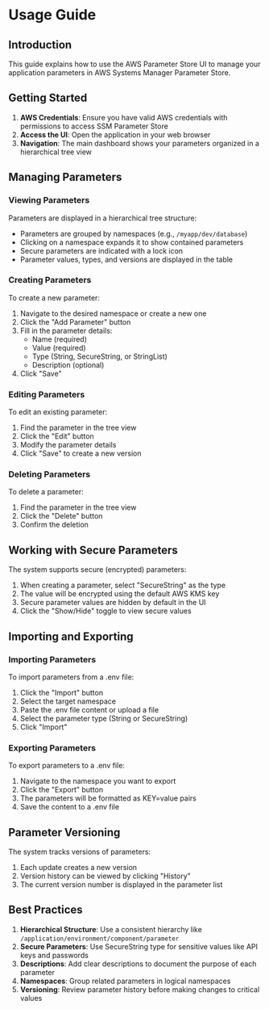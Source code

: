 # Usage Guide

## Introduction

This guide explains how to use the AWS Parameter Store UI to manage your application parameters in AWS Systems Manager Parameter Store.

## Getting Started

1. **AWS Credentials**: Ensure you have valid AWS credentials with permissions to access SSM Parameter Store
2. **Access the UI**: Open the application in your web browser
3. **Navigation**: The main dashboard shows your parameters organized in a hierarchical tree view

## Managing Parameters

### Viewing Parameters

Parameters are displayed in a hierarchical tree structure:
- Parameters are grouped by namespaces (e.g., `/myapp/dev/database`)
- Clicking on a namespace expands it to show contained parameters
- Secure parameters are indicated with a lock icon
- Parameter values, types, and versions are displayed in the table

### Creating Parameters

To create a new parameter:

1. Navigate to the desired namespace or create a new one
2. Click the "Add Parameter" button
3. Fill in the parameter details:
   - Name (required)
   - Value (required)
   - Type (String, SecureString, or StringList)
   - Description (optional)
4. Click "Save"

### Editing Parameters

To edit an existing parameter:

1. Find the parameter in the tree view
2. Click the "Edit" button
3. Modify the parameter details
4. Click "Save" to create a new version

### Deleting Parameters

To delete a parameter:

1. Find the parameter in the tree view
2. Click the "Delete" button
3. Confirm the deletion

## Working with Secure Parameters

The system supports secure (encrypted) parameters:

1. When creating a parameter, select "SecureString" as the type
2. The value will be encrypted using the default AWS KMS key
3. Secure parameter values are hidden by default in the UI
4. Click the "Show/Hide" toggle to view secure values

## Importing and Exporting

### Importing Parameters

To import parameters from a .env file:

1. Click the "Import" button
2. Select the target namespace
3. Paste the .env file content or upload a file
4. Select the parameter type (String or SecureString)
5. Click "Import"

### Exporting Parameters

To export parameters to a .env file:

1. Navigate to the namespace you want to export
2. Click the "Export" button
3. The parameters will be formatted as KEY=value pairs
4. Save the content to a .env file

## Parameter Versioning

The system tracks versions of parameters:

1. Each update creates a new version
2. Version history can be viewed by clicking "History"
3. The current version number is displayed in the parameter list

## Best Practices

1. **Hierarchical Structure**: Use a consistent hierarchy like `/application/environment/component/parameter`
2. **Secure Parameters**: Use SecureString type for sensitive values like API keys and passwords
3. **Descriptions**: Add clear descriptions to document the purpose of each parameter
4. **Namespaces**: Group related parameters in logical namespaces
5. **Versioning**: Review parameter history before making changes to critical values
